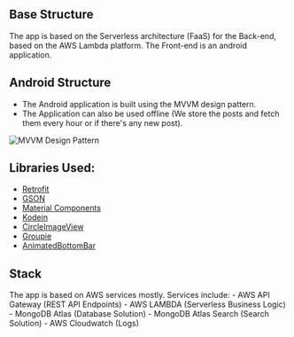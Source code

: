 
## Base Structure
  The app is based on the Serverless architecture (FaaS) for the Back-end, 
  based on the AWS Lambda platform.
  The Front-end is an android application.
  
## Android Structure
  * The Android application is built using the MVVM design pattern.
  * The Application can also be used offline (We store the posts and fetch them every hour or if there's any new post).
  
  ![MVVM Design Pattern](https://developer.android.com/topic/libraries/architecture/images/final-architecture.png)
  
  ## Libraries Used:
   - [Retrofit](https://github.com/square/retrofit)
   - [GSON](https://github.com/google/gson)
   - [Material Components](https://github.com/material-components/material-components-android)
   - [Kodein](https://github.com/Kodein-Framework/Kodein-DI)
   - [CircleImageView](https://github.com/hdodenhof/CircleImageView)
   - [Groupie](https://github.com/lisawray/groupie)
   - [AnimatedBottomBar](https://github.com/Droppers/AnimatedBottomBar)

## Stack
  The app is based on AWS services mostly. Services include:
    - AWS API Gateway       (REST API Endpoints)
    - AWS LAMBDA            (Serverless Business Logic)
    - MongoDB Atlas         (Database Solution)
    - MongoDB Atlas Search  (Search Solution)
    - AWS Cloudwatch        (Logs)
